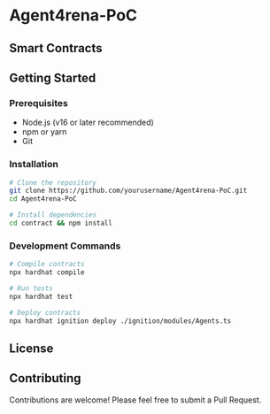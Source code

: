 # Agent4rena-PoC

## Smart Contracts



## Getting Started

### Prerequisites
- Node.js (v16 or later recommended)
- npm or yarn
- Git

### Installation
```bash
# Clone the repository
git clone https://github.com/yourusername/Agent4rena-PoC.git
cd Agent4rena-PoC

# Install dependencies
cd contract && npm install
```

### Development Commands
```bash
# Compile contracts
npx hardhat compile

# Run tests
npx hardhat test

# Deploy contracts
npx hardhat ignition deploy ./ignition/modules/Agents.ts
```

## License



## Contributing

Contributions are welcome! Please feel free to submit a Pull Request.



